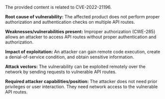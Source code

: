 The provided content is related to CVE-2022-21196.

**Root cause of vulnerability:** The affected product does not perform proper authorization and authentication checks on multiple API routes.

**Weaknesses/vulnerabilities present:** Improper authorization (CWE-285) allows an attacker to access API routes without proper authentication and authorization.

**Impact of exploitation:** An attacker can gain remote code execution, create a denial-of-service condition, and obtain sensitive information.

**Attack vectors:** The vulnerability can be exploited remotely over the network by sending requests to vulnerable API routes.

**Required attacker capabilities/position:** The attacker does not need prior privileges or user interaction. They need network access to the vulnerable API routes.